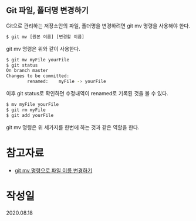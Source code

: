 ## Git 파일, 폴더명 변경하기
Git으로 관리하는 저장소안의 파일, 폴더명을 변경하려면 git mv 명령을 사용해야 한다.
```bash
$ git mv [원본 이름] [변경할 이름]
```
git mv 명령은 위와 같이 사용한다.
```bash
$ git mv myFile yourFile
$ git status
On branch master
Changes to be committed:
        renamed:    myFile -> yourFile
```
이후 git status로 확인하면 수정내역이 renamed로 기록된 것을 볼 수 있다.
```bash
$ mv myFile yourFile
$ git rm myFile
$ git add yourFile
```
git mv 명령은 위 세가지를 한번에 하는 것과 같은 역할을 한다.

# 참고자료 
- [git mv 명령으로 파일 이름 변경하기](https://dololak.tistory.com/311)

# 작성일
2020.08.18